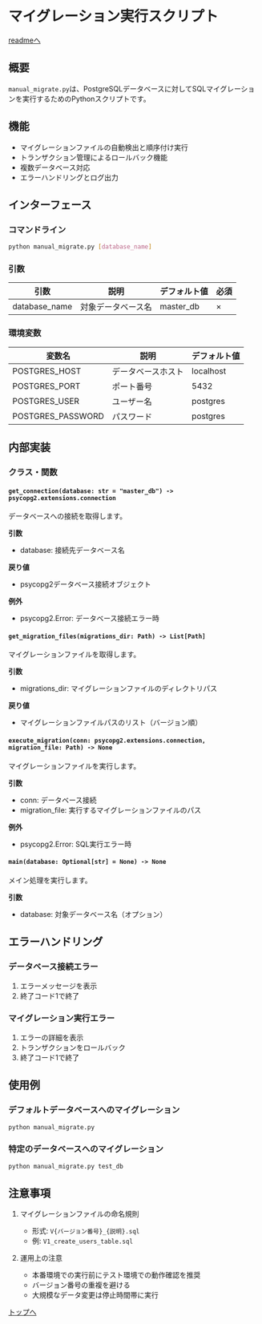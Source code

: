 # マイグレーション実行スクリプト

[readmeへ](../../README.md)

## 概要
`manual_migrate.py`は、PostgreSQLデータベースに対してSQLマイグレーションを実行するためのPythonスクリプトです。

## 機能
- マイグレーションファイルの自動検出と順序付け実行
- トランザクション管理によるロールバック機能
- 複数データベース対応
- エラーハンドリングとログ出力

## インターフェース

### コマンドライン
```bash
python manual_migrate.py [database_name]
```

### 引数
| 引数 | 説明 | デフォルト値 | 必須 |
|------|------|--------------|------|
| database_name | 対象データベース名 | master_db | × |

### 環境変数
| 変数名 | 説明 | デフォルト値 |
|--------|------|--------------|
| POSTGRES_HOST | データベースホスト | localhost |
| POSTGRES_PORT | ポート番号 | 5432 |
| POSTGRES_USER | ユーザー名 | postgres |
| POSTGRES_PASSWORD | パスワード | postgres |

## 内部実装

### クラス・関数

#### `get_connection(database: str = "master_db") -> psycopg2.extensions.connection`
データベースへの接続を取得します。

**引数**
- database: 接続先データベース名

**戻り値**
- psycopg2データベース接続オブジェクト

**例外**
- psycopg2.Error: データベース接続エラー時

#### `get_migration_files(migrations_dir: Path) -> List[Path]`
マイグレーションファイルを取得します。

**引数**
- migrations_dir: マイグレーションファイルのディレクトリパス

**戻り値**
- マイグレーションファイルパスのリスト（バージョン順）

#### `execute_migration(conn: psycopg2.extensions.connection, migration_file: Path) -> None`
マイグレーションファイルを実行します。

**引数**
- conn: データベース接続
- migration_file: 実行するマイグレーションファイルのパス

**例外**
- psycopg2.Error: SQL実行エラー時

#### `main(database: Optional[str] = None) -> None`
メイン処理を実行します。

**引数**
- database: 対象データベース名（オプション）

## エラーハンドリング

### データベース接続エラー
1. エラーメッセージを表示
2. 終了コード1で終了

### マイグレーション実行エラー
1. エラーの詳細を表示
2. トランザクションをロールバック
3. 終了コード1で終了

## 使用例

### デフォルトデータベースへのマイグレーション
```bash
python manual_migrate.py
```

### 特定のデータベースへのマイグレーション
```bash
python manual_migrate.py test_db
```

## 注意事項
1. マイグレーションファイルの命名規則
   - 形式: `V{バージョン番号}_{説明}.sql`
   - 例: `V1_create_users_table.sql`

2. 運用上の注意
   - 本番環境での実行前にテスト環境での動作確認を推奨
   - バージョン番号の重複を避ける
   - 大規模なデータ変更は停止時間帯に実行 

[トップへ](#)